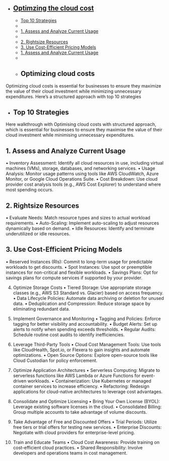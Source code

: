 - [Optimzing the cloud cost](#Optimising-the-Azure-Cloud-Cost)
  - 
    - [Top 10 Strategies](#Top-10-Strategies)
    - 
    - [1. Assess and Analyze Current Usage](#1.Assess-and-Analyze-Current-Usage)
    -
    - [2. Rightsize Resources](#2.Rightsize-Resources)
    - [3. Use Cost-Efficient Pricing Models](#3.Use-Cost-Efficient-Pricing-Models)
    - [1. Assess and Analyze Current Usage](#1.Assess-and-Analyze-Current-Usage)
    -
    - ## Optimizing cloud costs
Optimizing cloud costs is essential for businesses to ensure they maximize the value of their cloud investment while minimizing unnecessary expenditures. Here’s  a structured approach with top 10 strategies
 - ## Top 10 Strategies
Here walkthrough with Optimising cloud costs with structured approach, which is essential for businesses to ensure they maximise the value of their cloud investment while minimising unnecessary expenditures.
## 1. Assess and Analyze Current Usage
•	Inventory Assessment: Identify all cloud resources in use, including virtual machines (VMs), storage, databases, and networking services.
•	Usage Analysis: Monitor usage patterns using tools like AWS CloudWatch, Azure Monitor, or Google Cloud Operations Suite.
•	Cost Breakdown: Use cloud provider cost analysis tools (e.g., AWS Cost Explorer) to understand where most spending occurs.
 
## 2. Rightsize Resources
•	Evaluate Needs: Match resource types and sizes to actual workload requirements.
•	Auto-Scaling: Implement auto-scaling to adjust resources dynamically based on demand.
•	Idle Resources: Identify and terminate underutilized or idle resources.
 
## 3. Use Cost-Efficient Pricing Models
•	Reserved Instances (RIs): Commit to long-term usage for predictable workloads to get discounts.
•	Spot Instances: Use spot or preemptible instances for non-critical and flexible workloads.
•	Savings Plans: Opt for savings plans for compute services if supported by your provider.
 
4. Optimize Storage Costs
•	Tiered Storage: Use appropriate storage classes (e.g., AWS S3 Standard vs. Glacier) based on access frequency.
•	Data Lifecycle Policies: Automate data archiving or deletion for unused data.
•	Deduplication and Compression: Reduce storage space by eliminating redundant data.
 
5. Implement Governance and Monitoring
•	Tagging and Policies: Enforce tagging for better visibility and accountability.
•	Budget Alerts: Set up alerts to notify when spending exceeds thresholds.
•	Regular Audits: Schedule routine cost audits to identify inefficiencies.
 
6. Leverage Third-Party Tools
•	Cloud Cost Management Tools: Use tools like CloudHealth, Spot.io, or Flexera to gain insights and automate optimizations.
•	Open Source Options: Explore open-source tools like Cloud Custodian for policy enforcement.
 
7. Optimize Application Architectures
•	Serverless Computing: Migrate to serverless functions like AWS Lambda or Azure Functions for event-driven workloads.
•	Containerization: Use Kubernetes or managed container services to increase efficiency.
•	Refactoring: Redesign applications for cloud-native architectures to leverage cost advantages.
 
8. Consolidate and Optimize Licensing
•	Bring Your Own License (BYOL): Leverage existing software licenses in the cloud.
•	Consolidated Billing: Group multiple accounts to take advantage of volume discounts.
 
9. Take Advantage of Free and Discounted Offers
•	Trial Periods: Utilize free tiers or trial offers for testing new services.
•	Enterprise Discounts: Negotiate with cloud providers for enterprise-level pricing.
 
10. Train and Educate Teams
•	Cloud Cost Awareness: Provide training on cost-efficient cloud practices.
•	Shared Responsibility: Involve developers and operations teams in cost management.

